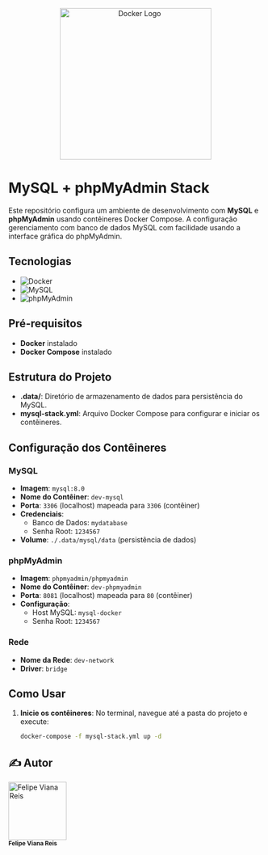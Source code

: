 <p align="center">
  <img src="https://www.docker.com/wp-content/uploads/2022/03/horizontal-logo-monochromatic-white.png" alt="Docker Logo" width="300">
</p>

# MySQL + phpMyAdmin Stack

Este repositório configura um ambiente de desenvolvimento com **MySQL** e **phpMyAdmin** usando contêineres Docker Compose. A configuração gerenciamento com banco de dados MySQL com facilidade usando a interface gráfica do phpMyAdmin.

## Tecnologias

- ![Docker](https://img.shields.io/badge/Docker-2496ED?style=for-the-badge&logo=docker&logoColor=white)
- ![MySQL](https://img.shields.io/badge/MySQL-4479A1?style=for-the-badge&logo=mysql&logoColor=white)
- ![phpMyAdmin](https://img.shields.io/badge/phpMyAdmin-6C78AF?style=for-the-badge&logo=phpmyadmin&logoColor=white)

## Pré-requisitos

- **Docker** instalado
- **Docker Compose** instalado

## Estrutura do Projeto

- **.data/**: Diretório de armazenamento de dados para persistência do MySQL.
- **mysql-stack.yml**: Arquivo Docker Compose para configurar e iniciar os contêineres.

## Configuração dos Contêineres

### MySQL

- **Imagem**: `mysql:8.0`
- **Nome do Contêiner**: `dev-mysql`
- **Porta**: `3306` (localhost) mapeada para `3306` (contêiner)
- **Credenciais**:
  - Banco de Dados: `mydatabase`
  - Senha Root: `1234567`
- **Volume**: `./.data/mysql/data` (persistência de dados)

### phpMyAdmin

- **Imagem**: `phpmyadmin/phpmyadmin`
- **Nome do Contêiner**: `dev-phpmyadmin`
- **Porta**: `8081` (localhost) mapeada para `80` (contêiner)
- **Configuração**:
  - Host MySQL: `mysql-docker`
  - Senha Root: `1234567`

### Rede

- **Nome da Rede**: `dev-network`
- **Driver**: `bridge`

## Como Usar

1. **Inicie os contêineres**:
   No terminal, navegue até a pasta do projeto e execute:

   ```bash
   docker-compose -f mysql-stack.yml up -d

<h2>✍️ Autor</h2>

<a href="https://github.com/Felps3296">
  <img loading="lazy" src="https://avatars.githubusercontent.com/u/64935845?v=4" width="115" alt="Felipe Viana Reis">
</a>
<br>
<sub><b>Felipe Viana Reis</b></sub>
<br>
